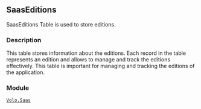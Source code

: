 ## SaasEditions

SaasEditions Table is used to store editions.

### Description

This table stores information about the editions. Each record in the table represents an edition and allows to manage and track the editions effectively. This table is important for managing and tracking the editions of the application.

### Module

[`Volo.Saas`](../../saas.md)